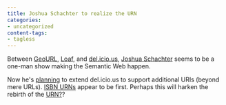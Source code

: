 ```yaml
---
title: Joshua Schachter to realize the URN
categories:
- uncategorized
content-tags:
- tagless
---
```


Between [GeoURL][1], [Loaf][2], and [del.icio.us][3], [Joshua Schachter][4] seems to be a one-man show making the Semantic Web happen.

   [1]: http://geourl.org/
   [2]: http://loaf.cantbedone.org/
   [3]: http://del.icio.us/
   [4]: http://burri.to/~joshua/

Now he's [planning][5] to extend del.icio.us to support additional URIs (beyond mere URLs).  [ISBN URNs][6] appear to be first.  Perhaps this will harken the rebirth of the [URN?][7]?

   [5]: http://lists.burri.to/pipermail/delicious-discuss/2004-August/000605.html
   [6]: http://www.faqs.org/rfcs/rfc3187.html
   [7]: http://www.persistent-identifier.de/english/204-examples.php#URN
